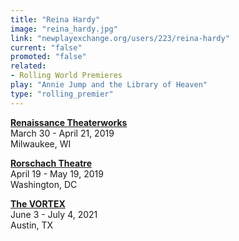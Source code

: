 ```yaml
---
title: "Reina Hardy"
image: "reina_hardy.jpg"
link: "newplayexchange.org/users/223/reina-hardy"
current: "false"
promoted: "false"
related:
- Rolling World Premieres
play: "Annie Jump and the Library of Heaven"
type: "rolling_premier"
---
```


[**Renaissance Theaterworks**](http://r-t-w.com/assets/renaissance-anniejump-.pdf)\
March 30 - April 21, 2019\
Milwaukee, WI

[**Rorschach Theatre**](https://rorschachtheatre.com/annie-jump-and-the-library-of-heaven/)\
April 19 - May 19, 2019\
Washington, DC

[**The VORTEX**](http://vortexrep.org/33_annie-jump-2021)\
June 3 - July 4, 2021\
Austin, TX
